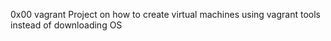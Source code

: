 0x00 vagrant
Project on how to create virtual machines using vagrant tools instead of downloading OS
